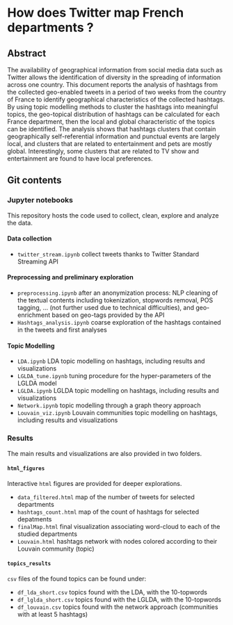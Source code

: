 # How does Twitter map French departments ?

## Abstract

The availability of geographical information from social media data such as Twitter allows the identification of diversity in the spreading of information across one country. This document reports the analysis of hashtags from the collected geo-enabled tweets in a period of two weeks from the country of France to identify geographical characteristics of the collected hashtags. By using topic modelling methods to cluster the hashtags into meaningful topics, the geo-topical distribution of hashtags can be calculated for each France department, then the local and global characteristic of the topics can be identified. The analysis shows that hashtags clusters that contain geographically self-referential information and punctual events are largely local, and clusters that are related to entertainment and pets are mostly global. Interestingly, some clusters that are related to TV show and entertainment are found to have local preferences.

## Git contents

### Jupyter notebooks

This repository hosts the code used to collect, clean, explore and analyze the data.

#### Data collection

- `twitter_stream.ipynb` collect tweets thanks to Twitter Standard Streaming API

#### Preprocessing and preliminary exploration

- `preprocessing.ipynb` after an anonymization process: NLP cleaning of the textual contents including tokenization, stopwords removal, POS tagging, ... (not further used due to technical difficulties), and geo-enrichment based on geo-tags provided by the API
- `Hashtags_analysis.ipynb` coarse exploration of the hashtags contained in the tweets and first analyses

#### Topic Modelling

- `LDA.ipynb` LDA topic modelling on hashtags, including results and visualizations
- `LGLDA_tune.ipynb` tuning procedure for the hyper-parameters of the LGLDA model
- `LGLDA.ipynb` LGLDA topic modelling on hashtags, including results and visualizations
- `Network.ipynb` topic modelling through a graph theory approach
- `Louvain_viz.ipynb` Louvain communities topic modelling on hashtags, including results and visualizations

### Results

The main results and visualizations are also provided in two folders.

#### `html_figures`

Interactive `html` figures are provided for deeper explorations.

- `data_filtered.html` map of the number of tweets for selected departments
- `hashtags_count.html` map of the count of hashtags for selected depatments
- `finalMap.html` final visualization associating word-cloud to each of the studied departments
- `Louvain.html` hashtags network with nodes colored according to their Louvain community (topic)

#### `topics_results`

`csv` files of the found topics can be found under:

- `df_lda_short.csv` topics found with the LDA, with the 10-topwords 
- `df_lglda_short.csv` topics found with the LGLDA, with the 10-topwords
- `df_louvain.csv` topics found with the network approach (communities with at least 5 hashtags)


